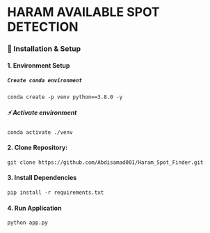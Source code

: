 # HARAM AVAILABLE SPOT DETECTION 

### 🚀 Installation & Setup

#### 1. Environment Setup
##### `Create conda environment`

`conda create -p venv python==3.8.0 -y`

##### ⚡ Activate environment
 `conda activate ./venv`

#### 2. Clone Repository:
`git clone https://github.com/Abdisamad001/Haram_Spot_Finder.git` 

#### 3. Install Dependencies
`pip install -r requirements.txt`

#### 4. Run Application
`python app.py`
